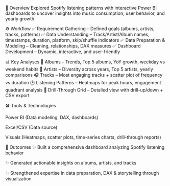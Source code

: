 📌 Overview
Explored Spotify listening patterns with interactive Power BI dashboards to uncover insights into music consumption, user behavior, and yearly growth.

⚙️ Workflow
✅ Requirement Gathering – Defined goals (albums, artists, tracks, patterns)
✅ Data Understanding – Track/Artist/Album names, timestamps, duration, platform, skip/shuffle indicators
✅ Data Preparation & Modeling – Cleaning, relationships, DAX measures
✅ Dashboard Development – Dynamic, interactive, and user-friendly

📊 Key Analyses
🎵 Albums – Trends, Top 5 albums, YoY growth, weekday vs weekend habits
🎤 Artists – Diversity across years, Top 5 artists, yearly comparisons
🎧 Tracks – Most engaging tracks + scatter plot of frequency vs duration
🕒 Listening Patterns – Heatmaps for peak hours, engagement quadrant analysis
📑 Drill-Through Grid – Detailed view with drill-up/down + CSV export

🛠 Tools & Technologies

Power BI (Data modeling, DAX, dashboards)

Excel/CSV (Data source)

Visuals (Heatmaps, scatter plots, time-series charts, drill-through reports)

🚀 Outcomes
✨ Built a comprehensive dashboard analyzing Spotify listening behavior

✨ Generated actionable insights on albums, artists, and tracks

✨ Strengthened expertise in data preparation, DAX & storytelling through visualization
